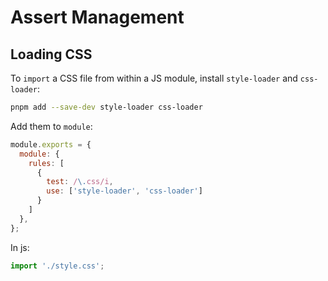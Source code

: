 # Assert Management

## Loading CSS

To `import` a CSS file from within a JS module, install `style-loader` and `css-loader`:

```sh
pnpm add --save-dev style-loader css-loader
```

Add them to `module`:

```js
module.exports = {
  module: {
    rules: [
      {
        test: /\.css/i,
        use: ['style-loader', 'css-loader']
      }
    ]
  },
};
```

In js:

```js
import './style.css';
```
